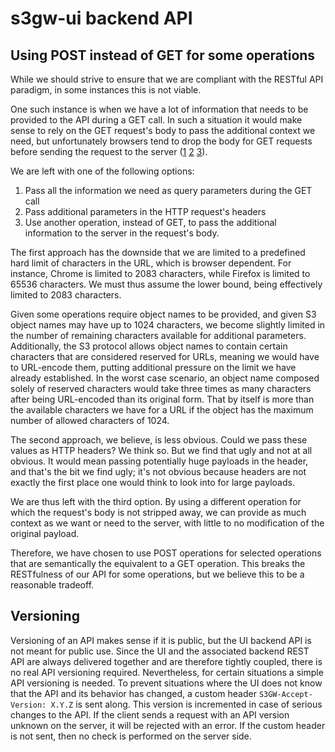 # s3gw-ui backend API

## Using POST instead of GET for some operations

While we should strive to ensure that we are compliant with the RESTful API
paradigm, in some instances this is not viable.

One such instance is when we have a lot of information that needs to be provided
to the API during a GET call. In such a situation it would make sense to rely on
the GET request's body to pass the additional context we need, but unfortunately
browsers tend to drop the body for GET requests before sending the request to
the server ([1] [2] [3]).

We are left with one of the following options:

1. Pass all the information we need as query parameters during the GET call
2. Pass additional parameters in the HTTP request's headers
3. Use another operation, instead of GET, to pass the additional information to
   the server in the request's body.

The first approach has the downside that we are limited to a predefined hard
limit of characters in the URL, which is browser dependent. For instance, Chrome
is limited to 2083 characters, while Firefox is limited to 65536 characters. We
must thus assume the lower bound, being effectively limited to 2083 characters.

Given some operations require object names to be provided, and given S3 object
names may have up to 1024 characters, we become slightly limited in the number
of remaining characters available for additional parameters. Additionally, the
S3 protocol allows object names to contain certain characters that are
considered reserved for URLs, meaning we would have to URL-encode them, putting
additional pressure on the limit we have already established. In the worst case
scenario, an object name composed solely of reserved characters would take three
times as many characters after being URL-encoded than its original form. That by
itself is more than the available characters we have for a URL if the object has
the maximum number of allowed characters of 1024.

The second approach, we believe, is less obvious. Could we pass these values as
HTTP headers? We think so. But we find that ugly and not at all obvious. It
would mean passing potentially huge payloads in the header, and that's the bit
we find ugly; it's not obvious because headers are not exactly the first place
one would think to look into for large payloads.

We are thus left with the third option. By using a different operation for which
the request's body is not stripped away, we can provide as much context as we
want or need to the server, with little to no modification of the original
payload.

Therefore, we have chosen to use POST operations for selected operations that
are semantically the equivalent to a GET operation. This breaks the RESTfulness
of our API for some operations, but we believe this to be a reasonable tradeoff.

## Versioning

Versioning of an API makes sense if it is public, but the UI backend API is
not meant for public use. Since the UI and the associated backend REST API
are always delivered together and are therefore tightly coupled, there is no
real API versioning required. Nevertheless, for certain situations a simple
API versioning is needed.
To prevent situations where the UI does not know that the API and its behavior
has changed, a custom header `S3GW-Accept-Version: X.Y.Z` is sent along.
This  version is incremented in case of serious changes to the API. If the
client sends a request with an API version unknown on the server, it will be
rejected with an error. If the custom header is not sent, then no check is
performed on the server side.

[1]: https://developer.mozilla.org/en-US/docs/Web/API/XMLHttpRequest/send
[2]: https://developer.mozilla.org/en-US/docs/Web/HTTP/Methods/GET
[3]: https://xhr.spec.whatwg.org/#the-send()-method
